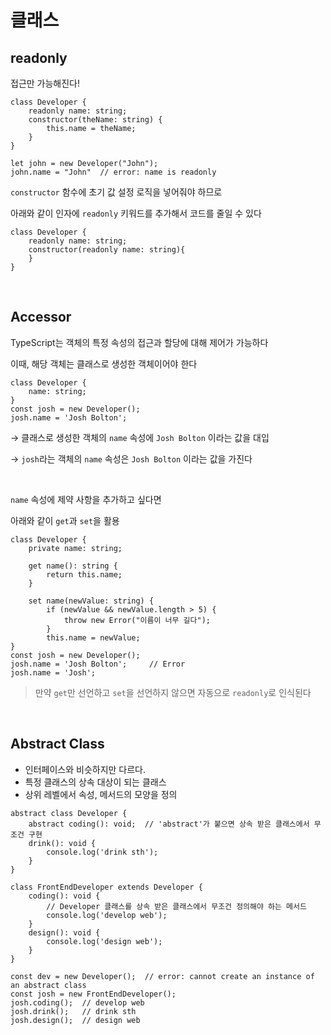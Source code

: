 # 클래스
## readonly

접근만 가능해진다!

```tsx
class Developer {
	readonly name: string;
	constructor(theName: string) {
		this.name = theName;
	}
}	

let john = new Developer("John");
john.name = "John"  // error: name is readonly
```

`constructor` 함수에 초기 값 설정 로직을 넣어줘야 하므로 

아래와 같이 인자에 `readonly` 키워드를 추가해서 코드를 줄일 수 있다

```tsx
class Developer {
	readonly name: string;
	constructor(readonly name: string){
	}
}
```

<br>

## Accessor

TypeScript는 객체의 특정 속성의 접근과 할당에 대해 제어가 가능하다

이때, 해당 객체는 클래스로 생성한 객체이어야 한다

```tsx
class Developer {
	name: string;
}
const josh = new Developer();
josh.name = 'Josh Bolton';
```

→ 클래스로 생성한 객체의 `name` 속성에 `Josh Bolton` 이라는 값을 대입

→ `josh`라는 객체의 `name` 속성은 `Josh Bolton` 이라는 값을 가진다

<br>

`name` 속성에 제약 사항을 추가하고 싶다면

아래와 같이 `get`과 `set`을 활용

```tsx
class Developer {
	private name: string;
	
	get name(): string {
		return this.name;
	}

	set name(newValue: string) {
		if (newValue && newValue.length > 5) {
			throw new Error("이름이 너무 길다");
		}
		this.name = newValue;
}
const josh = new Developer();
josh.name = 'Josh Bolton';     // Error
josh.name = 'Josh';
```

> 만약 `get`만 선언하고 `set`을 선언하지 않으면 자동으로 `readonly`로 인식된다
> 

<br>

## Abstract Class

- 인터페이스와 비슷하지만 다르다.
- 특정 클래스의 상속 대상이 되는 클래스
- 상위 레벨에서 속성, 메서드의 모양을 정의

```tsx
abstract class Developer {
	abstract coding(): void;  // 'abstract'가 붙으면 상속 받은 클래스에서 무조건 구현
	drink(): void {
		console.log('drink sth');
	}
}

class FrontEndDeveloper extends Developer {
	coding(): void {
		// Developer 클래스를 상속 받은 클래스에서 무조건 정의해야 하는 메서드
		console.log('develop web');
	}
	design(): void {
		console.log('design web');
	}
}

const dev = new Developer();  // error: cannot create an instance of an abstract class
const josh = new FrontEndDeveloper();
josh.coding();  // develop web
josh.drink();   // drink sth
josh.design();  // design web
```